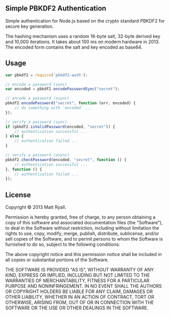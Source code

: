 ## Simple PBKDF2 Authentication

Simple authentication for Node.js based on the crypto standard PBKDF2 for secure key generation.

The hashing mechanism uses a random 16-byte salt, 32-byte derived key and 10,000 iterations. It takes about 100 ms on modern hardware in 2013. The encoded form contains the salt and key encoded as base64.

## Usage

```JavaScript
var pbkdf2 = require('pbkdf2-auth');

// encode a password (sync)
var encoded = pbkdf2.encodePasswordSync("secret");

// encode a password (async)
pbkdf2.encodePassword("secret", function (err, encoded) {
    // do something with 'encoded' ...
});

// verify a password (sync)
if (pbkdf2.isValidPassword(encoded, "secret")) {
    // authentication successful ...
} else {
    // authentication failed ...
}

// verify a password (async)
pbkdf2.checkPassword(encoded, "secret", function () {
    // authentication successful ...
}, function () {
    // authentication failed ...
});
```

## License

Copyright &copy; 2013 Matt Ryall.

Permission is hereby granted, free of charge, to any person obtaining a copy of this software and associated documentation files (the "Software"), to deal in the Software without restriction, including without limitation the rights to use, copy, modify, merge, publish, distribute, sublicense, and/or sell copies of the Software, and to permit persons to whom the Software is furnished to do so, subject to the following conditions:

The above copyright notice and this permission notice shall be included in all copies or substantial portions of the Software.

THE SOFTWARE IS PROVIDED "AS IS", WITHOUT WARRANTY OF ANY KIND, EXPRESS OR IMPLIED, INCLUDING BUT NOT LIMITED TO THE WARRANTIES OF MERCHANTABILITY, FITNESS FOR A PARTICULAR PURPOSE AND NONINFRINGEMENT. IN NO EVENT SHALL THE AUTHORS OR COPYRIGHT HOLDERS BE LIABLE FOR ANY CLAIM, DAMAGES OR OTHER LIABILITY, WHETHER IN AN ACTION OF CONTRACT, TORT OR OTHERWISE, ARISING FROM, OUT OF OR IN CONNECTION WITH THE SOFTWARE OR THE USE OR OTHER DEALINGS IN THE SOFTWARE.

